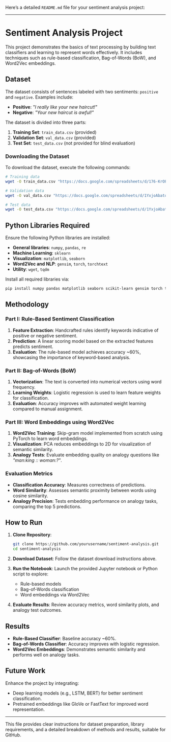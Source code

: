 Here’s a detailed `README.md` file for your sentiment analysis project:

---

# Sentiment Analysis Project

This project demonstrates the basics of text processing by building text classifiers and learning to represent words effectively. It includes techniques such as rule-based classification, Bag-of-Words (BoW), and Word2Vec embeddings.

## Dataset

The dataset consists of sentences labeled with two sentiments: `positive` and `negative`. Examples include:

- **Positive**: *"I really like your new haircut!"*
- **Negative**: *"Your new haircut is awful!"*

The dataset is divided into three parts:
1. **Training Set**: `train_data.csv` (provided)
2. **Validation Set**: `val_data.csv` (provided)
3. **Test Set**: `test_data.csv` (not provided for blind evaluation)

### Downloading the Dataset

To download the dataset, execute the following commands:

```bash
# Training data
wget -O train_data.csv "https://docs.google.com/spreadsheets/d/176-KrOP8nhLpoW91UnrOY9oq_-I0XYNKS1zmqIErFsA/gviz/tq?tqx=out:csv&sheet=train_data.csv"

# Validation data
wget -O val_data.csv "https://docs.google.com/spreadsheets/d/1YxjoAbatow3F5lbPEODToa8-YWvJoTY0aABS9zaXk-c/gviz/tq?tqx=out:csv&sheet=val_data.csv"

# Test data
wget -O test_data.csv "https://docs.google.com/spreadsheets/d/1YxjoAbatow3F5lbPEODToa8-YWvJoTY0aABS9zaXk-c/gviz/tq?tqx=out:csv&sheet=test_data.csv"
```

## Python Libraries Required

Ensure the following Python libraries are installed:

- **General libraries**: `numpy`, `pandas`, `re`
- **Machine Learning**: `sklearn`
- **Visualization**: `matplotlib`, `seaborn`
- **Word2Vec and NLP**: `gensim`, `torch`, `torchtext`
- **Utility**: `wget`, `tqdm`

Install all required libraries via:

```bash
pip install numpy pandas matplotlib seaborn scikit-learn gensim torch torchtext tqdm wget
```

## Methodology

### Part I: Rule-Based Sentiment Classification
1. **Feature Extraction**: Handcrafted rules identify keywords indicative of positive or negative sentiment.
2. **Prediction**: A linear scoring model based on the extracted features predicts sentiment.
3. **Evaluation**: The rule-based model achieves accuracy ~60%, showcasing the importance of keyword-based analysis.

### Part II: Bag-of-Words (BoW)
1. **Vectorization**: The text is converted into numerical vectors using word frequency.
2. **Learning Weights**: Logistic regression is used to learn feature weights for classification.
3. **Evaluation**: Accuracy improves with automated weight learning compared to manual assignment.

### Part III: Word Embeddings using Word2Vec
1. **Word2Vec Training**: Skip-gram model implemented from scratch using PyTorch to learn word embeddings.
2. **Visualization**: PCA reduces embeddings to 2D for visualization of semantic similarity.
3. **Analogy Tests**: Evaluate embedding quality on analogy questions like *"man:king :: woman:?"*.

### Evaluation Metrics
- **Classification Accuracy**: Measures correctness of predictions.
- **Word Similarity**: Assesses semantic proximity between words using cosine similarity.
- **Analogy Precision**: Tests embedding performance on analogy tasks, comparing the top 5 predictions.

## How to Run

1. **Clone Repository**:
    ```bash
    git clone https://github.com/yourusername/sentiment-analysis.git
    cd sentiment-analysis
    ```

2. **Download Dataset**:
    Follow the dataset download instructions above.

3. **Run the Notebook**:
    Launch the provided Jupyter notebook or Python script to explore:
    - Rule-based models
    - Bag-of-Words classification
    - Word embeddings via Word2Vec

4. **Evaluate Results**:
    Review accuracy metrics, word similarity plots, and analogy test outcomes.

## Results

- **Rule-Based Classifier**: Baseline accuracy ~60%.
- **Bag-of-Words Classifier**: Accuracy improves with logistic regression.
- **Word2Vec Embeddings**: Demonstrates semantic similarity and performs well on analogy tasks.

## Future Work

Enhance the project by integrating:
- Deep learning models (e.g., LSTM, BERT) for better sentiment classification.
- Pretrained embeddings like GloVe or FastText for improved word representation.

---

This file provides clear instructions for dataset preparation, library requirements, and a detailed breakdown of methods and results, suitable for GitHub.